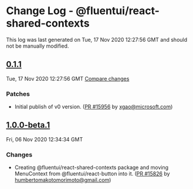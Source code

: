 # Change Log - @fluentui/react-shared-contexts

This log was last generated on Tue, 17 Nov 2020 12:27:56 GMT and should not be manually modified.

<!-- Start content -->

## [0.1.1](https://github.com/microsoft/fluentui/tree/@fluentui/react-shared-contexts_v0.1.1)

Tue, 17 Nov 2020 12:27:56 GMT 
[Compare changes](https://github.com/microsoft/fluentui/compare/@fluentui/react-shared-contexts_v1.0.0-beta.1..@fluentui/react-shared-contexts_v0.1.1)

### Patches

- Initial publish of v0 version. ([PR #15956](https://github.com/microsoft/fluentui/pull/15956) by xgao@microsoft.com)

## [1.0.0-beta.1](https://github.com/microsoft/fluentui/tree/@fluentui/react-shared-contexts_v1.0.0-beta.1)

Fri, 06 Nov 2020 12:34:34 GMT

### Changes

- Creating @fluentui/react-shared-contexts package and moving MenuContext from @fluentui/react-button into it. ([PR #15826](https://github.com/microsoft/fluentui/pull/15826) by humbertomakotomorimoto@gmail.com)
